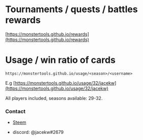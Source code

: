 # Tournaments / quests / battles rewards

[https://monstertools.github.io/rewards](https://monstertools.github.io/rewards)

# Usage / win ratio of cards

`https://monstertools.github.io/usage/<season>/<username>`

E.g [https://monstertools.github.io/usage/32/jacekw](https://monstertools.github.io/usage/32/jacekw)

All players included, seasons available: 29-32.

### Contact

- [Steem](https://steemit.com/@jacekw)

- discord: @jacekw#2679
